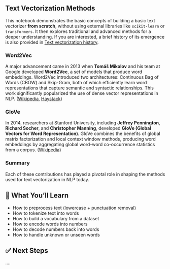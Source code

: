 ## Text Vectorization Methods

This notebook demonstrates the basic concepts of building a basic text vectorizer **from scratch**, without using external libraries like `scikit-learn` or `transformers`. It then explores traditional and advanced methods for a deeper understanding. If you are interested, a brief history of its emergence is also provided in [Text vectorization history](/vectorizer/History.html).


### Word2Vec

A major advancement came in 2013 when **Tomáš Mikolov** and his team at Google developed **Word2Vec**, a set of models that produce word embeddings. Word2Vec introduced two architectures: Continuous Bag of Words (CBOW) and Skip-Gram, both of which efficiently learn word representations that capture semantic and syntactic relationships. This work significantly popularized the use of dense vector representations in NLP. ([Wikipedia][3], [Haystack][4])

### GloVe

In 2014, researchers at Stanford University, including **Jeffrey Pennington**, **Richard Socher**, and **Christopher Manning**, developed **GloVe (Global Vectors for Word Representation)**. GloVe combines the benefits of global matrix factorization and local context window methods, producing word embeddings by aggregating global word-word co-occurrence statistics from a corpus. ([Wikipedia][5])

### Summary

Each of these contributions has played a pivotal role in shaping the methods used for text vectorization in NLP today.

[1]: https://en.wikipedia.org/wiki/Word_embedding?utm_source=chatgpt.com "Word embedding"
[2]: https://en.wikipedia.org/wiki/Latent_semantic_analysis?utm_source=chatgpt.com "Latent semantic analysis"
[3]: https://en.wikipedia.org/wiki/Word2vec?utm_source=chatgpt.com "Word2vec"
[4]: https://haystack.deepset.ai/blog/what-is-text-vectorization-in-nlp?utm_source=chatgpt.com "What Is Text Vectorization? Everything You Need to Know | Haystack"
[5]: https://en.wikipedia.org/wiki/GloVe?utm_source=chatgpt.com "GloVe"


## 📌 What You’ll Learn

- How to preprocess text (lowercase + punctuation removal)
- How to tokenize text into words
- How to build a vocabulary from a dataset
- How to encode words into numbers
- How to decode numbers back into words
- How to handle unknown or unseen words

## ✅ Next Steps
....

